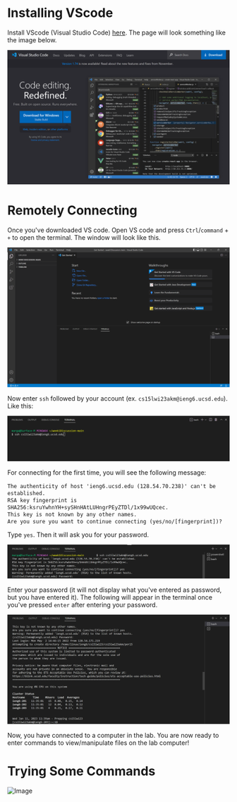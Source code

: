 Installing VScode
=================
Install VScode (Visual Studio Code) [here](https://code.visualstudio.com/). The page will look something like the image below.

![Image](https://github.com/m5luo/cse15l-lab-reports/blob/ec5458560c01a5d56cde1a72b8018f87264f2ef4/downloading_vscode.png)

Remotely Connecting
===================
Once you've downloaded VS code. Open VS code and press `Ctrl`/`command` + `+` to open the terminal. The window will look like this.

![Image](https://github.com/m5luo/cse15l-lab-reports/blob/ec5458560c01a5d56cde1a72b8018f87264f2ef4/open_terminal.png)


Now enter `ssh` followed by your account (ex. `cs15lwi23akm@ieng6.ucsd.edu`). Like this:

![Image](https://github.com/m5luo/cse15l-lab-reports/blob/ec5458560c01a5d56cde1a72b8018f87264f2ef4/sign_in.png)

For connecting for the first time, you will see the following message:

```
The authenticity of host 'ieng6.ucsd.edu (128.54.70.238)' can't be established.
RSA key fingerprint is SHA256:ksruYwhnYH+sySHnHAtLUHngrPEyZTDl/1x99wUQcec.
This key is not known by any other names.
Are you sure you want to continue connecting (yes/no/[fingerprint])?
```

Type `yes`. Then it will ask you for your password. 

![Image](https://github.com/m5luo/cse15l-lab-reports/blob/24cc005e163b8d937c07f9c4bf08536228d402d8/enter_password.png)

Enter your password (it will not display what you've entered as password, but you have entered it). The following will appear in the terminal once you've pressed `enter` after entering your password.

![Image](https://github.com/m5luo/cse15l-lab-reports/blob/24cc005e163b8d937c07f9c4bf08536228d402d8/after_passward.png)


Now, you have connected to a computer in the lab. You are now ready to enter commands to view/manipulate files on the lab computer!



Trying Some Commands
====================

![Image]()


